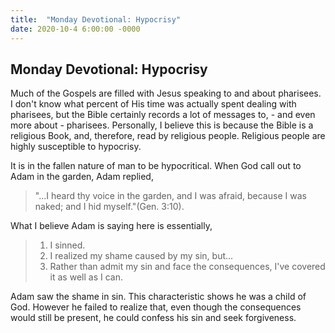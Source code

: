 ```yaml
---
title:  "Monday Devotional: Hypocrisy"
date: 2020-10-4 6:00:00 -0000
---
```


## Monday Devotional: Hypocrisy

Much of the Gospels are filled with Jesus speaking to and about pharisees. I don't know what percent of His time was actually spent dealing with pharisees,
but the Bible certainly records a lot of messages to, - and even more about - pharisees. Personally, I believe this is because the Bible is a religious Book,
and,  therefore, read by religious people. Religious people are highly susceptible to hypocrisy.

It is in the fallen nature of man to be hypocritical. When God call out to Adam in the garden, Adam replied, 
> "...I heard thy voice in the garden, and I was afraid, because I was naked; and I hid myself."(Gen. 3:10). 

What I believe Adam is saying here is essentially,
> 1. I sinned.
> 2. I realized my shame caused by my sin, but... 
> 3. Rather than admit my sin and face the consequences, I've covered it as well as I can.

 Adam saw the shame in sin. This characteristic shows he was a child of God. However he failed to realize that, even though the consequences
 would still be present, he could confess his sin and seek forgiveness. 
